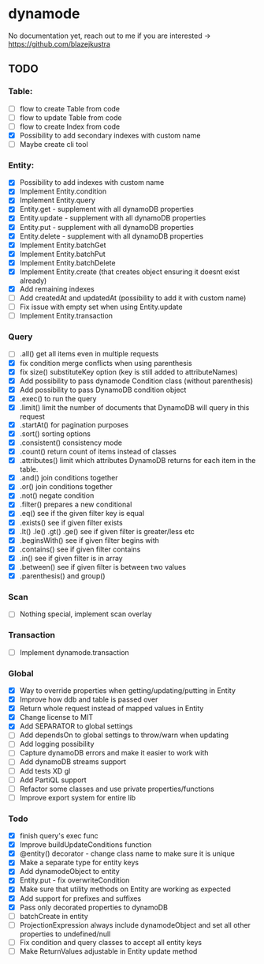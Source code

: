 # dynamode

No documentation yet, reach out to me if you are interested -> https://github.com/blazejkustra

## TODO

### Table:

* [ ] flow to create Table from code
* [ ] flow to update Table from code
* [ ] flow to create Index from code
* [X] Possibility to add secondary indexes with custom name
* [ ] Maybe create cli tool

### Entity:

* [X] Possibility to add indexes with custom name
* [X] Implement Entity.condition
* [X] Implement Entity.query
* [X] Entity.get - supplement with all dynamoDB properties
* [X] Entity.update - supplement with all dynamoDB properties
* [X] Entity.put - supplement with all dynamoDB properties
* [X] Entity.delete - supplement with all dynamoDB properties
* [X] Implement Entity.batchGet
* [X] Implement Entity.batchPut
* [X] Implement Entity.batchDelete
* [X] Implement Entity.create (that creates object ensuring it doesnt exist already)
* [X] Add remaining indexes
* [ ] Add createdAt and updatedAt (possibility to add it with custom name)
* [ ] Fix issue with empty set when using Entity.update
* [ ] Implement Entity.transaction

### Query

* [ ] .all() get all items even in multiple requests
* [X] fix condition merge conflicts when using parenthesis
* [X] fix size() substituteKey option (key is still added to attributeNames)
* [X] Add possibility to pass dynamode Condition class (without parenthesis)
* [X] Add possibility to pass DynamoDB condition object
* [X] .exec() to run the query
* [X] .limit() limit the number of documents that DynamoDB will query in this request
* [X] .startAt() for pagination purposes
* [X] .sort() sorting options
* [X] .consistent() consistency mode
* [X] .count() return count of items instead of classes
* [X] .attributes() limit which attributes DynamoDB returns for each item in the table.
* [X] .and() join conditions together
* [X] .or() join conditions together
* [X] .not() negate condition
* [X] .filter() prepares a new conditional
* [X] .eq() see if the given filter key is equal
* [X] .exists() see if given filter exists
* [X] .lt() .le() .gt() .ge() see if given filter is greater/less etc
* [X] .beginsWith() see if given filter begins with
* [X] .contains() see if given filter contains
* [X] .in() see if given filter is in array
* [X] .between() see if given filter is between two values
* [X] .parenthesis() and group()

### Scan

* [ ] Nothing special, implement scan overlay

### Transaction

* [ ] Implement dynamode.transaction

### Global

* [X] Way to override properties when getting/updating/putting in Entity
* [X] Improve how ddb and table is passed over
* [X] Return whole request instead of mapped values in Entity
* [X] Change license to MIT
* [X] Add SEPARATOR to global settings
* [ ] Add dependsOn to global settings to throw/warn when updating
* [ ] Add logging possibility
* [ ] Capture dynamoDB errors and make it easier to work with
* [ ] Add dynamoDB streams support
* [ ] Add tests XD gl
* [ ] Add PartiQL support
* [ ] Refactor some classes and use private properties/functions 
* [ ] Improve export system for entire lib

### Todo

* [X] finish query's exec func
* [X] Improve buildUpdateConditions function
* [X] @entity() decorator - change class name to make sure it is unique
* [X] Make a separate type for entity keys
* [X] Add dynamodeObject to entity 
* [X] Entity.put - fix overwriteCondition
* [X] Make sure that utility methods on Entity are working as expected
* [X] Add support for prefixes and suffixes
* [X] Pass only decorated properties to dynamoDB
* [ ] batchCreate in entity
* [ ] ProjectionExpression always include dynamodeObject and set all other properties to undefined/null
* [ ] Fix condition and query classes to accept all entity keys 
* [ ] Make ReturnValues adjustable in Entity update method
